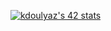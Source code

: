 [![kdoulyaz's 42 stats](https://badge.mediaplus.ma/greenbinary/kdoulyaz)](https://github.com/oakoudad/badge42)
